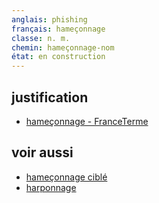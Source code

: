 ```yaml
---
anglais: phishing
français: hameçonnage
classe: n. m.
chemin: hameçonnage-nom
état: en construction
---
```

## justification

- [hameçonnage - FranceTerme](https://www.culture.fr/franceterme/terme/JURI83)

## voir aussi

- [hameçonnage ciblé](hameçonnage-ciblé-nom.html)
- [harponnage](harponnage-nom.html)
